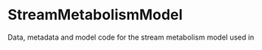 # StreamMetabolismModel

Data, metadata and model code for the stream metabolism model used in <Citation>
